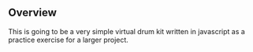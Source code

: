 ## Overview

This is going to be a very simple virtual drum kit written in javascript as a practice exercise for a larger project. 

